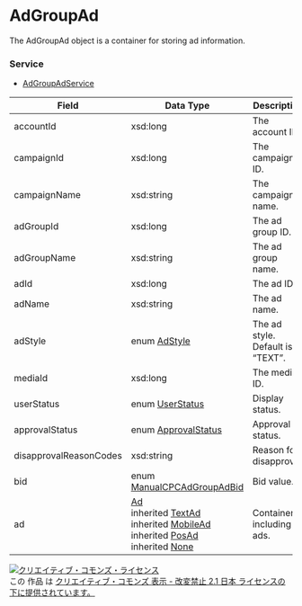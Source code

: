 # AdGroupAd
The AdGroupAd object is a container for storing ad information.
### Service
+ [AdGroupAdService](../services/AdGroupAdService.md)

| Field | Data Type | Description | 
|---|---|---|
| accountId| xsd:long| The account ID. |
| campaignId| xsd:long| The campaign ID. |
| campaignName| xsd:string| The campaign name. |
| adGroupId| xsd:long| The ad group ID. |
| adGroupName| xsd:string| The ad group name. |
| adId| xsd:long| The ad ID. |
| adName| xsd:string| The ad name. |
| adStyle| enum <a href="../data/AdStyle.md">AdStyle</a>| The ad style. Default is “TEXT”. |
| mediaId| xsd:long| The media ID. |
| userStatus| enum <a href="../data/UserStatus.md">UserStatus</a>| Display status. |
| approvalStatus| enum <a href="../data/ApprovalStatus.md">ApprovalStatus</a>| Approval status. |
| disapprovalReasonCodes| xsd:string| Reason for disapproval. |
| bid| enum <a href="../data/ManualCPCAdGroupAdBid.md">ManualCPCAdGroupAdBid</a>| Bid value. |
| ad| <a href="../data/Ad.md">Ad</a><br>inherited <a href="../data/TextAd.md">TextAd</a><br>inherited <a href="../data/MobileAd.md">MobileAd</a><br>inherited <a href="../data/PosAd.md">PosAd</a><br>inherited <a href="../data/None.md">None</a>| Container including ads. |
<a rel="license" href="http://creativecommons.org/licenses/by-nd/2.1/jp/"><img alt="クリエイティブ・コモンズ・ライセンス" style="border-width:0" src="https://i.creativecommons.org/l/by-nd/2.1/jp/88x31.png" /></a><br />この 作品 は <a rel="license" href="http://creativecommons.org/licenses/by-nd/2.1/jp/">クリエイティブ・コモンズ 表示 - 改変禁止 2.1 日本 ライセンスの下に提供されています。</a>
